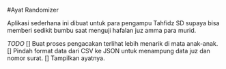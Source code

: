#Ayat Randomizer

Aplikasi sederhana ini dibuat untuk para pengampu Tahfidz SD supaya bisa
memberi sedikit bumbu saat menguji hafalan juz amma para murid.

*TODO*
[] Buat proses pengacakan terlihat lebih menarik di mata anak-anak.
[] Pindah format data dari CSV ke JSON untuk menampung data juz dan nomor surat.
[] Tampilkan ayatnya.
